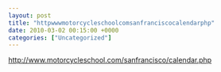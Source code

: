 ```yaml
---
layout: post
title: "httpwwwmotorcycleschoolcomsanfranciscocalendarphp"
date: 2010-03-02 00:15:00 +0000
categories: ["Uncategorized"]
---
```


http://www.motorcycleschool.com/sanfrancisco/calendar.php